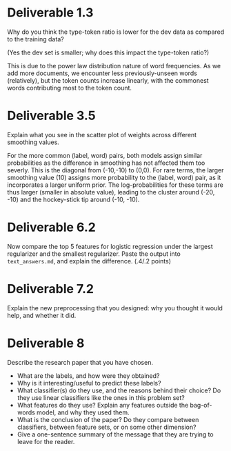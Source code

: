 # Deliverable 1.3

Why do you think the type-token ratio is lower for the dev data as compared to the training data?

(Yes the dev set is smaller; why does this impact the type-token ratio?)

This is due to the power law distribution nature of word frequencies. As we add more documents, we encounter less previously-unseen words (relatively), but the token counts increase linearly, with the commonest words contributing most to the token count.


# Deliverable 3.5

Explain what you see in the scatter plot of weights across different smoothing values.

For the more common (label, word) pairs, both models assign similar probabilities as the difference in smoothing has not affected them too severly. This is the diagonal from (-10,-10) to (0,0).
For rare terms, the larger smoothing value (10) assigns more probability to the (label, word) pair, as it incorporates a larger uniform prior. The log-probabilities for these terms are thus larger (smaller in absolute value), leading to the cluster around (-20, -10) and the hockey-stick tip around (-10, -10).


# Deliverable 6.2

Now compare the top 5 features for logistic regression under the largest regularizer and the smallest regularizer.
Paste the output into ```text_answers.md```, and explain the difference. (.4/.2 points)


# Deliverable 7.2

Explain the new preprocessing that you designed: why you thought it would help, and whether it did.

# Deliverable 8

Describe the research paper that you have chosen.

- What are the labels, and how were they obtained?
- Why is it interesting/useful to predict these labels?  
- What classifier(s) do they use, and the reasons behind their choice? Do they use linear classifiers like the ones in this problem set?
- What features do they use? Explain any features outside the bag-of-words model, and why they used them.
- What is the conclusion of the paper? Do they compare between classifiers, between feature sets, or on some other dimension? 
- Give a one-sentence summary of the message that they are trying to leave for the reader.
